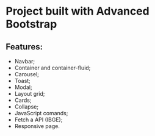 # Project built with Advanced Bootstrap
## Features:
- Navbar;
- Container and container-fluid;
- Carousel;
- Toast;
- Modal;
- Layout grid;
- Cards;
- Collapse;
- JavaScript comands;
- Fetch a API (IBGE);
- Responsive page.
